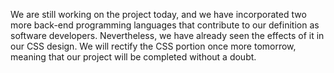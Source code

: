 

We are still working on the project today, and we have incorporated two more back-end programming languages that contribute to our definition as software developers. Nevertheless, we have already seen the effects of it in our CSS design. We will rectify the CSS portion once more tomorrow, meaning that our project will be completed without a doubt. 
